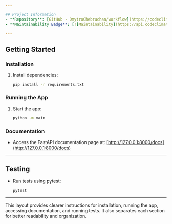 ```yaml
---

## Project Information
- **Repository**: [GitHub - DmytroChebruchan/workflow](https://codeclimate.com/github/DmytroChebruchan/workflow)
- **Maintainability Badge**: [![Maintainability](https://api.codeclimate.com/v1/badges/a1e1122c2d6eb01b0a58/maintainability)](https://codeclimate.com/github/DmytroChebruchan/workflow/maintainability)

---
```


## Getting Started

### Installation

1. Install dependencies:
   ```bash
   pip install -r requirements.txt
   ```

### Running the App

1. Start the app:
   ```bash
   python -m main
   ```

### Documentation

- Access the FastAPI documentation page at: [http://127.0.0.1:8000/docs](http://127.0.0.1:8000/docs)

---

## Testing

- Run tests using pytest:
  ```bash
  pytest
  ```

---

This layout provides clearer instructions for installation, running the app, accessing documentation, and running tests. It also separates each section for better readability and organization.
